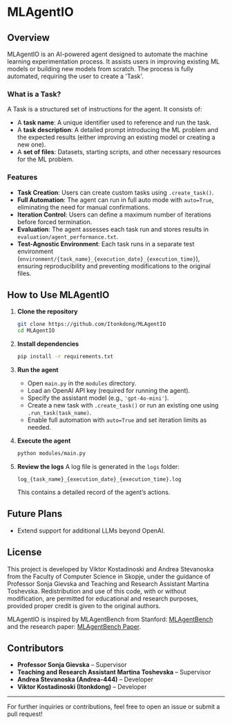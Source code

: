 # MLAgentIO

## Overview

MLAgentIO is an AI-powered agent designed to automate the machine learning experimentation process. It assists users in improving existing ML models or building new models from scratch. The process is fully automated, requiring the user to create a 'Task'.

### What is a Task?

A Task is a structured set of instructions for the agent. It consists of:

- A **task name**: A unique identifier used to reference and run the task.
- A **task description**: A detailed prompt introducing the ML problem and the expected results (either improving an existing model or creating a new one).
- A **set of files**: Datasets, starting scripts, and other necessary resources for the ML problem.

### Features

- **Task Creation**: Users can create custom tasks using `.create_task()`.
- **Full Automation**: The agent can run in full auto mode with `auto=True`, eliminating the need for manual confirmations.
- **Iteration Control**: Users can define a maximum number of iterations before forced termination.
- **Evaluation**: The agent assesses each task run and stores results in `evaluation/agent_performance.txt`.
- **Test-Agnostic Environment**: Each task runs in a separate test environment (`environment/{task_name}_{execution_date}_{execution_time}`), ensuring reproducibility and preventing modifications to the original files.

## How to Use MLAgentIO

1. **Clone the repository**
   ```sh
   git clone https://github.com/Itonkdong/MLAgentIO
   cd MLAgentIO
   ```

2. **Install dependencies**
   ```sh
   pip install -r requirements.txt
   ```

3. **Run the agent**
   - Open `main.py` in the `modules` directory.
   - Load an OpenAI API key (required for running the agent).
   - Specify the assistant model (e.g., `'gpt-4o-mini'`).
   - Create a new task with `.create_task()` or run an existing one using `.run_task(task_name)`.
   - Enable full automation with `auto=True` and set iteration limits as needed.

4. **Execute the agent**
   ```sh
   python modules/main.py
   ```

5. **Review the logs**
   A log file is generated in the `logs` folder:
   ```
   log_{task_name}_{execution_date}_{execution_time}.log
   ```
   This contains a detailed record of the agent’s actions.

## Future Plans

- Extend support for additional LLMs beyond OpenAI.

## License

This project is developed by Viktor Kostadinoski and Andrea Stevanoska from the Faculty of Computer Science in Skopje, under the guidance of Professor Sonja Gievska and Teaching and Research Assistant Martina Toshevska. Redistribution and use of this code, with or without modification, are permitted for educational and research purposes, provided proper credit is given to the original authors.

MLAgentIO is inspired by MLAgentBench from Stanford: [MLAgentBench](https://github.com/snap-stanford/MLAgentBench) and the research paper: [MLAgentBench Paper](https://arxiv.org/abs/2310.03302).

## Contributors

- **Professor Sonja Gievska** – Supervisor
- **Teaching and Research Assistant Martina Toshevska** – Supervisor
- **Andrea Stevanoska (Andrea-444)** – Developer
- **Viktor Kostadinoski (Itonkdong)** – Developer

---

For further inquiries or contributions, feel free to open an issue or submit a pull request!


